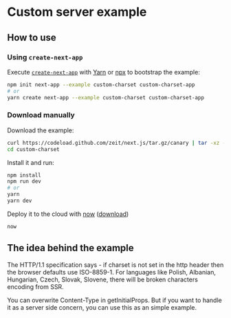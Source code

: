 # Custom server example

## How to use

### Using `create-next-app`

Execute [`create-next-app`](https://github.com/zeit/next.js/tree/canary/packages/create-next-app) with [Yarn](https://yarnpkg.com/lang/en/docs/cli/create/) or [npx](https://github.com/zkat/npx#readme) to bootstrap the example:

```bash
npm init next-app --example custom-charset custom-charset-app
# or
yarn create next-app --example custom-charset custom-charset-app
```

### Download manually

Download the example:

```bash
curl https://codeload.github.com/zeit/next.js/tar.gz/canary | tar -xz --strip=2 next.js-canary/examples/custom-charset
cd custom-charset
```

Install it and run:

```bash
npm install
npm run dev
# or
yarn
yarn dev
```

Deploy it to the cloud with [now](https://zeit.co/now) ([download](https://zeit.co/download))

```bash
now
```

## The idea behind the example

The HTTP/1.1 specification says - if charset is not set in the http header then the browser defaults use ISO-8859-1.
For languages like Polish, Albanian, Hungarian, Czech, Slovak, Slovene, there will be broken characters encoding from SSR.

You can overwrite Content-Type in getInitialProps. But if you want to handle it as a server side concern, you can use this as an simple example.
